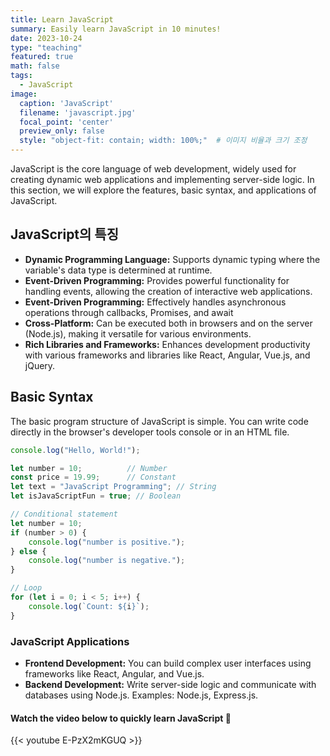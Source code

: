 ```yaml
---
title: Learn JavaScript
summary: Easily learn JavaScript in 10 minutes!
date: 2023-10-24
type: "teaching"
featured: true
math: false
tags:
  - JavaScript
image:
  caption: 'JavaScript'
  filename: 'javascript.jpg'
  focal_point: 'center'
  preview_only: false
  style: "object-fit: contain; width: 100%;"  # 이미지 비율과 크기 조정
---
```


JavaScript is the core language of web development, widely used for creating dynamic web applications and implementing server-side logic. In this section, we will explore the features, basic syntax, and applications of JavaScript.

## JavaScript의 특징
- **Dynamic Programming Language:** Supports dynamic typing where the variable's data type is determined at runtime.
- **Event-Driven Programming:** Provides powerful functionality for handling events, allowing the creation of interactive web applications.
- **Event-Driven Programming:** Effectively handles asynchronous operations through callbacks, Promises, and await
- **Cross-Platform:** Can be executed both in browsers and on the server (Node.js), making it versatile for various environments.
- **Rich Libraries and Frameworks:** Enhances development productivity with various frameworks and libraries like React, Angular, Vue.js, and jQuery.

## Basic Syntax
The basic program structure of JavaScript is simple. You can write code directly in the browser's developer tools console or in an HTML file.

```javascript
console.log("Hello, World!");

let number = 10;          // Number  
const price = 19.99;      // Constant  
let text = "JavaScript Programming"; // String  
let isJavaScriptFun = true; // Boolean  

// Conditional statement  
let number = 10;  
if (number > 0) {  
    console.log("number is positive.");  
} else {  
    console.log("number is negative.");  
}

// Loop  
for (let i = 0; i < 5; i++) {  
    console.log(`Count: ${i}`);  
}  


```

### JavaScript Applications
- **Frontend Development:** You can build complex user interfaces using frameworks like React, Angular, and Vue.js.
- **Backend Development:**  Write server-side logic and communicate with databases using Node.js. Examples: Node.js, Express.js.
#### Watch the video below to quickly learn JavaScript 🙌

{{< youtube E-PzX2mKGUQ >}}
